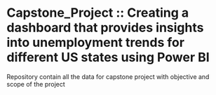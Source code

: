# Capstone_Project :: Creating a dashboard that provides insights into unemployment trends for different US states using Power BI
Repository contain all the data  for capstone project with objective and scope of the project
